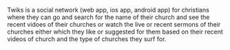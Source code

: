 Twiks is a social network (web app, ios app, android app) for christians where they can go and search for the name of their church and see the recent vidoes of their churches or watch the live or recent sermons of their churches either which they like or suggested for them based on their recent videos of church and the type of churches they surf for.
